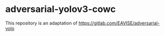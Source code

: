 # adversarial-yolov3-cowc

This repository is an adaptation of https://gitlab.com/EAVISE/adversarial-yolo

